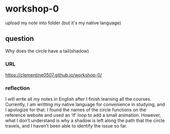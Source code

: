 # workshop-0
upload my note into folder (but it's my native language)
## question
Why does the circle have a tail(shadow)
### URL
https://clementine0507.github.io/workshop-0/
### reflection
I will write all my notes in English after I finish learning all the courses. Currently, I am writting my native language for convenience in studying, and I apologize for that.
I found the names of the circle functions on the reference website and used an ‘if’ loop to add a small animation. However, what I don’t understand is why a shadow is left along the path that the circle travels, and I haven’t been able to identify the issue so far.
